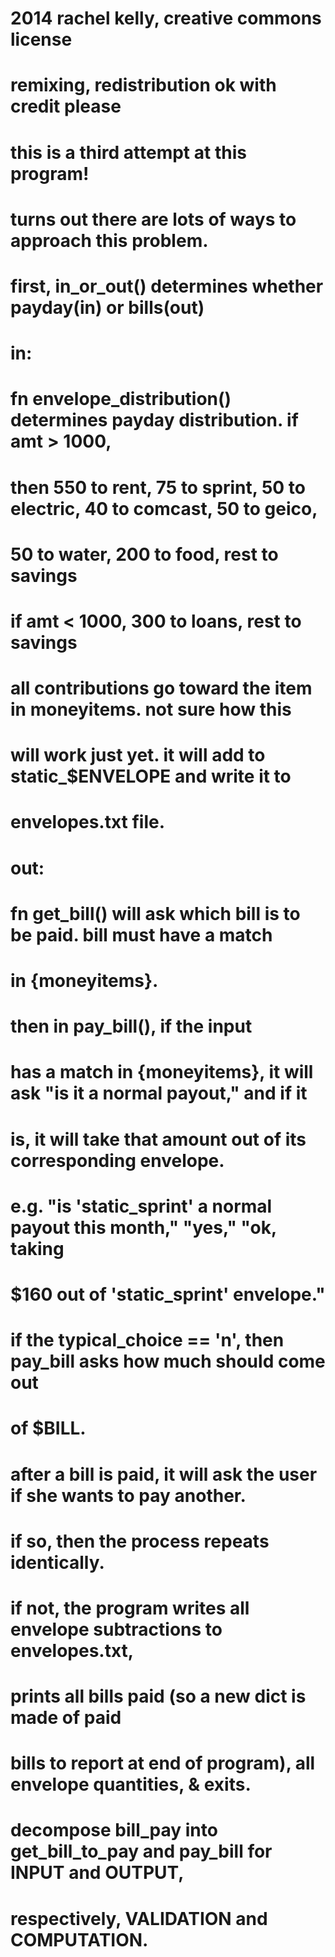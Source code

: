 # 2014 rachel kelly, creative commons license
# remixing, redistribution ok with credit please

# this is a third attempt at this program!
# turns out there are lots of ways to approach this problem.

# first, in_or_out() determines whether payday(in) or bills(out)
# 
# in:
# fn envelope_distribution() determines payday distribution.  if amt > 1000,
# then 550 to rent, 75 to sprint, 50 to electric, 40 to comcast, 50 to geico,
# 50 to water, 200 to food, rest to savings
# if amt < 1000, 300 to loans, rest to savings
# all contributions go toward the item in moneyitems.  not sure how this
# will work just yet.  it will add to static_$ENVELOPE and write it to
# envelopes.txt file.
#
# out:
# fn get_bill() will ask which bill is to be paid.  bill must have a match
# in {moneyitems}.
# then in pay_bill(), if the input
# has a match in {moneyitems}, it will ask "is it a normal payout," and if it
# is, it will take that amount out of its corresponding envelope.
# e.g. "is 'static_sprint' a normal payout this month," "yes," "ok, taking
# $160 out of 'static_sprint' envelope."
# if the typical_choice == 'n', then pay_bill asks how much should come out
# of $BILL.
# after a bill is paid, it will ask the user if she wants to pay another.
# if so, then the process repeats identically.
# if not, the program writes all envelope subtractions to envelopes.txt, 
# prints all bills paid (so a new dict is made of paid
# bills to report at end of program), all envelope quantities, & exits.
# decompose bill_pay into get_bill_to_pay and pay_bill for INPUT and OUTPUT,
# respectively, VALIDATION and COMPUTATION.
